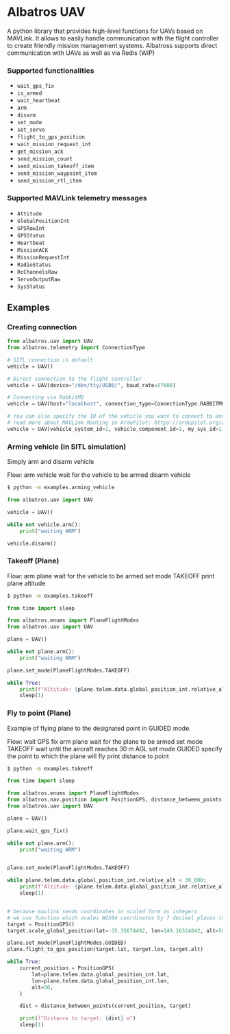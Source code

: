 # Albatros UAV

A python library that provides high-level functions for UAVs based on MAVLink. It allows to easily handle communication with the flight controller to create friendly mission management systems. Albatross supports direct communication with UAVs as well as via Redis (WIP)


### Supported functionalities

- `wait_gps_fix`
- `is_armed`
- `wait_heartbeat`
- `arm`
- `disarm`
- `set_mode`
- `set_servo`
- `flight_to_gps_position`
- `wait_mission_request_int`
- `get_mission_ack`
- `send_mission_count`
- `send_mission_takeoff_item`
- `send_mission_waypoint_item`
- `send_mission_rtl_item`

### Supported MAVLink telemetry messages

- `Attitude`
- `GlobalPositionInt`
- `GPSRawInt`
- `GPSStatus`
- `Heartbeat`
- `MissionACK`
- `MissionRequestInt`
- `RadioStatus`
- `RcChannelsRaw`
- `ServoOutputRaw`
- `SysStatus`


## Examples

### Creating connection
```python
from albatros.uav import UAV
from albatros.telemetry import ConnectionType

# SITL connection is default
vehicle = UAV() 

# Direct connection to the flight controller
vehicle = UAV(device="/dev/tty/USB0/", baud_rate=57600)

# Connecting via RabbitMQ
vehicle = UAV(host="localhost", connection_type=ConnectionType.RABBITMQ)

# You can also specify the ID of the vehicle you want to connect to and the ID of your system
# read more about MAVLink Routing in ArduPilot: https://ardupilot.org/dev/docs/mavlink-routing-in-ardupilot.html
vehicle = UAV(vehicle_system_id=1, vehicle_component_id=1, my_sys_id=1, my_cmp_id=191)

```

### Arming vehicle (in SITL simulation)

Simply arm and disarm vehicle

Flow:
arm vehicle
wait for the vehicle to be armed
disarm vehicle

```bash
$ python -m examples.arming_vehicle
```

```python
from albatros.uav import UAV

vehicle = UAV()

while not vehicle.arm():
    print("waiting ARM")

vehicle.disarm()
```

### Takeoff (Plane)

Flow:
arm plane
wait for the vehicle to be armed
set mode TAKEOFF
print plane altitude

```bash
$ python -m examples.takeoff
```

```python
from time import sleep

from albatros.enums import PlaneFlightModes
from albatros.uav import UAV

plane = UAV()

while not plane.arm():
    print("waiting ARM")

plane.set_mode(PlaneFlightModes.TAKEOFF)

while True:
    print(f"Altitude: {plane.telem.data.global_position_int.relative_alt / 1000.0} m")
    sleep(1)

```

### Fly to point (Plane)

Example of flying plane to the designated point in GUIDED mode.

Flow:
wait GPS fix
arm plane
wait for the plane to be armed
set mode TAKEOFF
wait until the aircraft reaches 30 m AGL
set mode GUIDED
specify the point to which the plane will fly
print distance to point

```bash
$ python -m examples.takeoff
```

```python
from time import sleep

from albatros.enums import PlaneFlightModes
from albatros.nav.position import PositionGPS, distance_between_points
from albatros.uav import UAV

plane = UAV()

plane.wait_gps_fix()

while not plane.arm():
    print("waiting ARM")


plane.set_mode(PlaneFlightModes.TAKEOFF)

while plane.telem.data.global_position_int.relative_alt < 30_000:
    print(f"Altitude: {plane.telem.data.global_position_int.relative_alt / 1000.0} m")
    sleep(1)


# because mavlink sends coordinates in scaled form as integers
# we use function which scales WGS84 coordinates by 7 decimal places (degE7)
target = PositionGPS()
target.scale_global_position(lat=-35.35674492, lon=149.16324842, alt=50)

plane.set_mode(PlaneFlightModes.GUIDED)
plane.flight_to_gps_position(target.lat, target.lon, target.alt)

while True:
    current_position = PositionGPS(
        lat=plane.telem.data.global_position_int.lat,
        lon=plane.telem.data.global_position_int.lon,
        alt=50,
    )

    dist = distance_between_points(current_position, target)

    print(f"Distance to target: {dist} m")
    sleep(1)
```